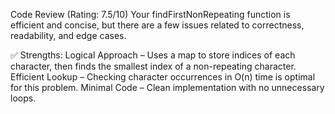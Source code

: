 Code Review (Rating: 7.5/10)
Your findFirstNonRepeating function is efficient and concise, but there are a few issues related to correctness, readability, and edge cases.

✅ Strengths:
Logical Approach – Uses a map to store indices of each character, then finds the smallest index of a non-repeating character.
Efficient Lookup – Checking character occurrences in O(n) time is optimal for this problem.
Minimal Code – Clean implementation with no unnecessary loops.